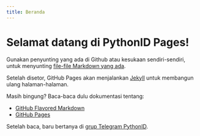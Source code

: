 ```yaml
---
title: Beranda
---
```


# Selamat datang di PythonID Pages!

Gunakan penyunting yang ada di Github atau kesukaan sendiri-sendiri, untuk menyunting [file-file Markdown yang ada](https://github.com/PythonID/pages).

Setelah disetor, GitHub Pages akan menjalankan [Jekyll](https://jekyllrb.com) untuk membangun ulang halaman-halaman.

Masih bingung? Baca-baca dulu dokumentasi tentang:
- [GitHub Flavored Markdown](https://guides.github.com/features/mastering-markdown/)
- [GitHub Pages](https://help.github.com/categories/github-pages-basics/)

Setelah baca, baru bertanya di [grup Telegram PythonID](https://t.me/pythonID).
